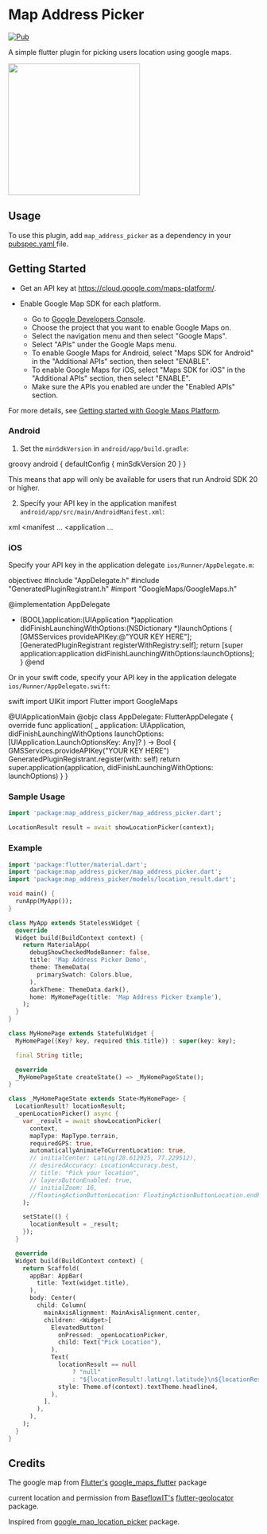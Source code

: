 # Map Address Picker

[![Pub](https://img.shields.io/pub/v/map_address_picker.svg)](https://pub.dev/packages/map_address_picker)

A simple flutter plugin for picking users location using google maps. 


<p>
  <img src="https://raw.githubusercontent.com/athul-ain/map_address_picker/main/screenshots/Screenshot1.png" width=265/>
</p>

## Usage

To use this plugin, add `map_address_picker` as a dependency in your[ pubspec.yaml ](https://flutter.dev/docs/development/platform-integration/platform-channels) file.

## Getting Started

* Get an API key at <https://cloud.google.com/maps-platform/>.

* Enable Google Map SDK for each platform.
  * Go to [Google Developers Console](https://console.cloud.google.com/).
  * Choose the project that you want to enable Google Maps on.
  * Select the navigation menu and then select "Google Maps".
  * Select "APIs" under the Google Maps menu.
  * To enable Google Maps for Android, select "Maps SDK for Android" in the "Additional APIs" section, then select "ENABLE".
  * To enable Google Maps for iOS, select "Maps SDK for iOS" in the "Additional APIs" section, then select "ENABLE".
  * Make sure the APIs you enabled are under the "Enabled APIs" section.

For more details, see [Getting started with Google Maps Platform](https://developers.google.com/maps/gmp-get-started).

### Android

1. Set the `minSdkVersion` in `android/app/build.gradle`:

groovy
android {
    defaultConfig {
        minSdkVersion 20
    }
}


This means that app will only be available for users that run Android SDK 20 or higher.

2. Specify your API key in the application manifest `android/app/src/main/AndroidManifest.xml`:

xml
<manifest ...
  <application ...
    <meta-data android:name="com.google.android.geo.API_KEY"
               android:value="YOUR KEY HERE"/>


### iOS

Specify your API key in the application delegate `ios/Runner/AppDelegate.m`:

objectivec
#include "AppDelegate.h"
#include "GeneratedPluginRegistrant.h"
#import "GoogleMaps/GoogleMaps.h"

@implementation AppDelegate

- (BOOL)application:(UIApplication *)application
    didFinishLaunchingWithOptions:(NSDictionary *)launchOptions {
  [GMSServices provideAPIKey:@"YOUR KEY HERE"];
  [GeneratedPluginRegistrant registerWithRegistry:self];
  return [super application:application didFinishLaunchingWithOptions:launchOptions];
}
@end


Or in your swift code, specify your API key in the application delegate `ios/Runner/AppDelegate.swift`:

swift
import UIKit
import Flutter
import GoogleMaps

@UIApplicationMain
@objc class AppDelegate: FlutterAppDelegate {
  override func application(
    _ application: UIApplication,
    didFinishLaunchingWithOptions launchOptions: [UIApplication.LaunchOptionsKey: Any]?
  ) -> Bool {
    GMSServices.provideAPIKey("YOUR KEY HERE")
    GeneratedPluginRegistrant.register(with: self)
    return super.application(application, didFinishLaunchingWithOptions: launchOptions)
  }
}

### Sample Usage

```dart
import 'package:map_address_picker/map_address_picker.dart';

LocationResult result = await showLocationPicker(context);

```


### Example 

```dart
import 'package:flutter/material.dart';
import 'package:map_address_picker/map_address_picker.dart';
import 'package:map_address_picker/models/location_result.dart';

void main() {
  runApp(MyApp());
}

class MyApp extends StatelessWidget {
  @override
  Widget build(BuildContext context) {
    return MaterialApp(
      debugShowCheckedModeBanner: false,
      title: 'Map Address Picker Demo',
      theme: ThemeData(
        primarySwatch: Colors.blue,
      ),
      darkTheme: ThemeData.dark(),
      home: MyHomePage(title: 'Map Address Picker Example'),
    );
  }
}

class MyHomePage extends StatefulWidget {
  MyHomePage({Key? key, required this.title}) : super(key: key);

  final String title;

  @override
  _MyHomePageState createState() => _MyHomePageState();
}

class _MyHomePageState extends State<MyHomePage> {
  LocationResult? locationResult;
  _openLocationPicker() async {
    var _result = await showLocationPicker(
      context,
      mapType: MapType.terrain,
      requiredGPS: true,
      automaticallyAnimateToCurrentLocation: true,
      // initialCenter: LatLng(28.612925, 77.229512),
      // desiredAccuracy: LocationAccuracy.best,
      // title: "Pick your location",
      // layersButtonEnabled: true,
      // initialZoom: 16,
      //floatingActionButtonLocation: FloatingActionButtonLocation.endFloat,
    );

    setState(() {
      locationResult = _result;
    });
  }

  @override
  Widget build(BuildContext context) {
    return Scaffold(
      appBar: AppBar(
        title: Text(widget.title),
      ),
      body: Center(
        child: Column(
          mainAxisAlignment: MainAxisAlignment.center,
          children: <Widget>[
            ElevatedButton(
              onPressed: _openLocationPicker,
              child: Text("Pick Location"),
            ),
            Text(
              locationResult == null
                  ? "null"
                  : "${locationResult!.latLng!.latitude}\n${locationResult!.latLng!.longitude}",
              style: Theme.of(context).textTheme.headline4,
            ),
          ],
        ),
      ),
    );
  }
}

```


## Credits

The google map from [Flutter's](https://github.com/flutter) [google_maps_flutter](https://pub.dev/packages/google_maps_flutter) package

current location and permission from [BaseflowIT's](https://github.com/BaseflowIT) [flutter-geolocator](https://github.com/baseflowit/flutter-geolocator) package.

Inspired from [google_map_location_picker](https://github.com/humazed/google_map_location_picker) package.